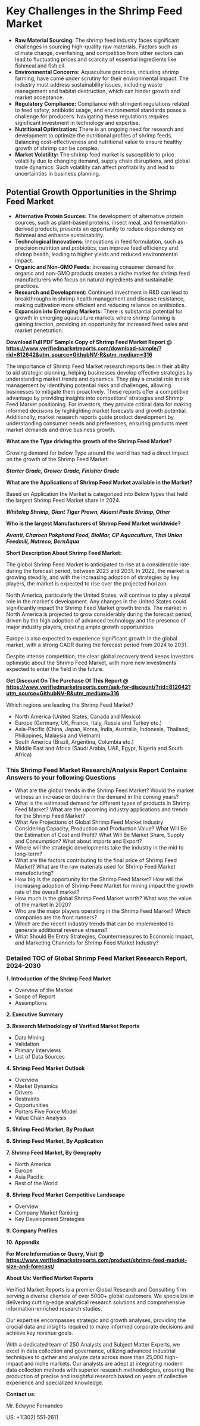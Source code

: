 <p class="">    <h1>Key Challenges in the Shrimp Feed Market</h1>    <ul>        <li>            <strong>Raw Material Sourcing:</strong> The shrimp feed industry faces significant challenges in sourcing high-quality raw materials.             Factors such as climate change, overfishing, and competition from other sectors can lead to fluctuating prices and scarcity of essential ingredients like fishmeal and fish oil.        </li>        <li>            <strong>Environmental Concerns:</strong> Aquaculture practices, including shrimp farming, have come under scrutiny for their environmental impact.             The industry must address sustainability issues, including waste management and habitat destruction, which can hinder growth and market acceptance.        </li>        <li>            <strong>Regulatory Compliance:</strong> Compliance with stringent regulations related to feed safety, antibiotic usage, and environmental standards poses a challenge for producers.             Navigating these regulations requires significant investment in technology and expertise.        </li>        <li>            <strong>Nutritional Optimization:</strong> There is an ongoing need for research and development to optimize the nutritional profiles of shrimp feeds.             Balancing cost-effectiveness and nutritional value to ensure healthy growth of shrimp can be complex.        </li>        <li>            <strong>Market Volatility:</strong> The shrimp feed market is susceptible to price volatility due to changing demand, supply chain disruptions, and global trade dynamics.             Such volatility can affect profitability and lead to uncertainties in business planning.        </li>    </ul>    <h2>Potential Growth Opportunities in the Shrimp Feed Market</h1>    <ul>        <li>            <strong>Alternative Protein Sources:</strong> The development of alternative protein sources, such as plant-based proteins, insect meal, and fermentation-derived products, presents an opportunity to reduce dependency on fishmeal and enhance sustainability.        </li>        <li>            <strong>Technological Innovations:</strong> Innovations in feed formulation, such as precision nutrition and probiotics, can improve feed efficiency and shrimp health, leading to higher yields and reduced environmental impact.        </li>        <li>            <strong>Organic and Non-GMO Feeds:</strong> Increasing consumer demand for organic and non-GMO products creates a niche market for shrimp feed manufacturers who focus on natural ingredients and sustainable practices.        </li>        <li>            <strong>Research and Development:</strong> Continued investment in R&D can lead to breakthroughs in shrimp health management and disease resistance, making cultivation more efficient and reducing reliance on antibiotics.        </li>        <li>            <strong>Expansion into Emerging Markets:</strong> There is substantial potential for growth in emerging aquaculture markets where shrimp farming is gaining traction, providing an opportunity for increased feed sales and market penetration.        </li>    </ul></p><p class=""><strong>Download Full PDF Sample Copy of Shrimp Feed Market Report @ <a href="https://www.verifiedmarketreports.com/download-sample/?rid=812642&utm_source=GithubNV-R&utm_medium=316" target="_blank">https://www.verifiedmarketreports.com/download-sample/?rid=812642&utm_source=GithubNV-R&utm_medium=316</a></strong></p><p>The importance of&nbsp;Shrimp Feed Market research reports lies in their ability to aid strategic planning, helping businesses develop effective strategies by understanding market trends and dynamics. They play a crucial role in risk management by identifying potential risks and challenges, allowing businesses to mitigate them proactively. These reports offer a competitive advantage by providing insights into competitors' strategies and Shrimp Feed Market positioning. For investors, they provide critical data for making informed decisions by highlighting market forecasts and growth potential. Additionally, market research reports guide product development by understanding consumer needs and preferences, ensuring products meet market demands and drive business growth.</p><p><strong>What are the&nbsp;Type driving the growth of the Shrimp Feed Market?</strong></p><p id="" class="">Growing demand for below Type around the world has had a direct impact on the growth of the Shrimp Feed Market:</p><p class=""><em><strong>Starter Grade, Grower Grade, Finisher Grade</strong></em></p><p class=""><strong>What are the&nbsp;Applications&nbsp;of Shrimp Feed Market available in the Market?</strong></p><p id="" class="">Based on Application the Market is categorized into Below types that held the largest Shrimp Feed Market share In 2024.</p><p class=""><em><strong>Whiteleg Shrimp, Giant Tiger Prawn, Akiami Paste Shrimp, Other</strong></em></p><p class=""><strong>Who is the largest Manufacturers of Shrimp Feed Market worldwide?</strong></p><p><em><strong>Avanti, Charoen Pokphand Food, BioMar, CP Aquaculture, Thai Union Feedmill, Nutreco, BernAqua</strong></em></p><p id="" class=""><strong>Short Description About Shrimp Feed Market:</strong></p><p>The global Shrimp Feed Market is anticipated to rise at a considerable rate during the forecast period, between 2023 and 2031. In 2022, the market is growing steadily, and with the increasing adoption of strategies by key players, the market is expected to rise over the projected horizon.</p><p>North America, particularly the United States, will continue to play a pivotal role in the market's development. Any changes in the United States could significantly impact the Shrimp Feed Market growth trends. The market in North America is projected to grow considerably during the forecast period, driven by the high adoption of advanced technology and the presence of major industry players, creating ample growth opportunities.</p><p>Europe is also expected to experience significant growth in the global market, with a strong CAGR during the forecast period from 2024 to 2031.</p><p>Despite intense competition, the clear global recovery trend keeps investors optimistic about the Shrimp Feed Market, with more new investments expected to enter the field in the future.</p><p id="" class=""><strong>Get Discount On The Purchase Of This Report @ <a href="https://www.verifiedmarketreports.com/ask-for-discount/?rid=812642?utm_source=GithubNV-R&utm_medium=316" target="_blank">https://www.verifiedmarketreports.com/ask-for-discount/?rid=812642?utm_source=GithubNV-R&utm_medium=316</a></strong></p><p class="">Which regions are leading the Shrimp Feed Market?</p><ul><li>North America (United States, Canada and Mexico)</li><li>Europe (Germany, UK, France, Italy, Russia and Turkey etc.)</li><li>Asia-Pacific (China, Japan, Korea, India, Australia, Indonesia, Thailand, Philippines, Malaysia and Vietnam)</li><li>South America (Brazil, Argentina, Columbia etc.)</li><li>Middle East and Africa (Saudi Arabia, UAE, Egypt, Nigeria and South Africa)</li></ul><h3 id="" class="">This Shrimp Feed Market Research/Analysis Report Contains Answers to your following Questions</h3><ul><li>What are the global trends in the Shrimp Feed Market? Would the market witness an increase or decline in the demand in the coming years?</li><li>What is the estimated demand for different types of products in Shrimp Feed Market? What are the upcoming industry applications and trends for the Shrimp Feed Market?</li><li>What Are Projections of Global Shrimp Feed Market Industry Considering Capacity, Production and Production Value? What Will Be the Estimation of Cost and Profit? What Will Be Market Share, Supply and Consumption? What about imports and Export?</li><li>Where will the strategic developments take the industry in the mid to long-term?</li><li>What are the factors contributing to the final price of Shrimp Feed Market? What are the raw materials used for Shrimp Feed Market manufacturing?</li><li>How big is the opportunity for the Shrimp Feed Market? How will the increasing adoption of Shrimp Feed Market for mining impact the growth rate of the overall market?</li><li>How much is the global Shrimp Feed Market worth? What was the value of the market In 2020?</li><li>Who are the major players operating in the Shrimp Feed Market? Which companies are the front runners?</li><li>Which are the recent industry trends that can be implemented to generate additional revenue streams?</li><li>What Should Be Entry Strategies, Countermeasures to Economic Impact, and Marketing Channels for Shrimp Feed Market Industry?</li></ul><h3 id="" class="">Detailed TOC of Global Shrimp Feed Market Research Report, 2024-2030</h3><p id="" class=""><strong>1. Introduction of the Shrimp Feed Market</strong></p><ul><li>Overview of the Market</li><li>Scope of Report</li><li>Assumptions</li></ul><p id="" class=""><strong>2. Executive Summary</strong></p><p id="" class=""><strong>3. Research Methodology of Verified Market Reports</strong></p><ul><li>Data Mining</li><li>Validation</li><li>Primary Interviews</li><li>List of Data Sources</li></ul><p id="" class=""><strong>4. Shrimp Feed Market Outlook</strong></p><ul><li>Overview</li><li>Market Dynamics</li><li>Drivers</li><li>Restraints</li><li>Opportunities</li><li>Porters Five Force Model</li><li>Value Chain Analysis</li></ul><p id="" class=""><strong>5. Shrimp Feed Market, By Product</strong></p><p id="" class=""><strong>6. Shrimp Feed Market, By Application</strong></p><p id="" class=""><strong>7. Shrimp Feed Market, By Geography</strong></p><ul><li>North America</li><li>Europe</li><li>Asia Pacific</li><li>Rest of the World</li></ul><p id="" class=""><strong>8. Shrimp Feed Market Competitive Landscape</strong></p><ul><li>Overview</li><li>Company Market Ranking</li><li>Key Development Strategies</li></ul><p id="" class=""><strong>9. Company Profiles</strong></p><p id="" class=""><strong>10. Appendix</strong></p><p id="" class=""><strong>For More Information or Query, Visit @ <a href="https://www.verifiedmarketreports.com/product/shrimp-feed-market-size-and-forecast/" target="_blank">https://www.verifiedmarketreports.com/product/shrimp-feed-market-size-and-forecast/</a></strong></p><p id="" class=""><strong>About Us: Verified Market Reports</strong></p><p id="" class="">Verified Market Reports is a premier Global Research and Consulting firm serving a diverse clientele of over 5000+ global customers. We specialize in delivering cutting-edge analytical research solutions and comprehensive information-enriched research studies.</p><p id="" class="">Our expertise encompasses strategic and growth analyses, providing the crucial data and insights required to make informed corporate decisions and achieve key revenue goals.</p><p id="" class="">With a dedicated team of 250 Analysts and Subject Matter Experts, we excel in data collection and governance, utilizing advanced industrial techniques to gather and analyze data across more than 25,000 high-impact and niche markets. Our analysts are adept at integrating modern data collection methods with superior research methodologies, ensuring the production of precise and insightful research based on years of collective experience and specialized knowledge.</p><p id="" class=""><strong>Contact us:</strong></p><p id="" class="">Mr. Edwyne Fernandes</p><p id="" class="">US: +1(302) 551-2611</p>